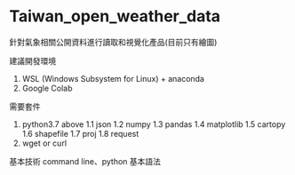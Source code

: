 # Taiwan_open_weather_data

針對氣象相關公開資料進行讀取和視覺化產品(目前只有繪圖)

建議開發環境
1. WSL (Windows Subsystem for Linux) + anaconda
2. Google Colab

需要套件
1. python3.7 above
   1.1 json
   1.2 numpy
   1.3 pandas
   1.4 matplotlib
   1.5 cartopy
   1.6 shapefile
   1.7 proj
   1.8 request
2. wget or curl

基本技術 command line、python 基本語法
